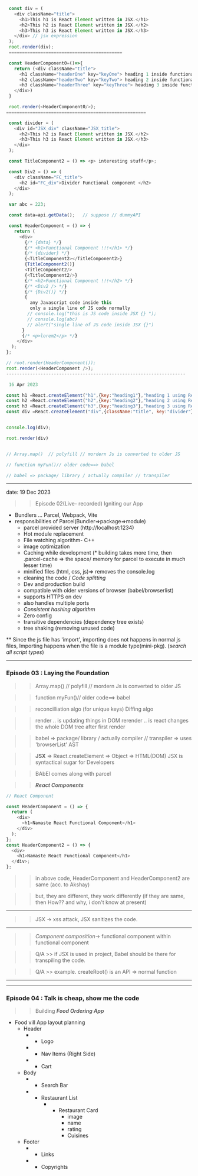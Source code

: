 ```javascript
 const div = (
   <div className="title">
     <h1>This h1 is React Element written in JSX.</h1>
     <h2>This h2 is React Element written in JSX.</h2>
     <h3>This h3 is React Element written in JSX.</h3>
   </div> // jsx expression
 );
 root.render(div);
 ===========================================

 const HeaderComponent0=()=>{
   return (<div className="title">
     <h1 className="headerOne" key="keyOne"> heading 1 inside functional Component named HeaderComponent.</h1>
     <h2 className="headerTwo" key="keyTwo"> heading 2 inside functional Component named HeaderComponent.</h2>
     <h3 className="headerThree" key="keyThree"> heading 3 inside functional Component named HeaderComponent.</h3>
   </div>)
 }

 root.render(<HeaderComponent0/>);
=====================================================

 const divider = (
   <div id="JSX_div" className="JSX_title">
     <h2>This h2 is React Element written in JSX.</h2>
     <h3>This h3 is React Element written in JSX.</h3>
   </div>
 );

 const TitleComponent2 = () => <p> interesting stuff</p>;

 const Div2 = () => (
   <div className="FC_title">
     <h2 id="FC_div">Divider Functional component </h2>
   </div>
 );

 var abc = 223;

 const data=api.getData();   // suppose // dummyAPI

 const HeaderComponent = () => {
   return (
     <div>
       {/* {data} */}
       {/* <h1>Functional Component !!!</h1> */}
       {/* {divider} */}
       {<TitleComponent2></TitleComponent2>}
       {TitleComponent2()}
       <TitleComponent2/>
       {<TitleComponent2/>}
       {/* <h2>Functional Component !!!</h2> */}
       {/* <Div2 /> */}
       {/* {Div2()} */}
       {
         any Javascript code inside this
         only a single line of JS code normally
        // console.log("this is JS code inside JSX {} ");
        // console.log(abc)
        // alert("single line of JS code inside JSX {}")
      }
      {/* <p>lorem2</p> */}
    </div>
  );
};

// root.render(HeaderComponent());
root.render(<HeaderComponent />);
--------------------------------------------------------------------

 16 Apr 2023

const h1 =React.createElement("h1",{key:"heading1"},"heading 1 using React.createElement.")
const h2 =React.createElement("h2",{key:"heading2"},"heading 2 using React.createElement.")
const h3 =React.createElement("h3",{key:"heading3"},"heading 3 using React.createElement.")
const div =React.createElement("div",{className:"title", key:"divider"},[h1,h2,h3])


console.log(div);

root.render(div)


// Array.map()  // polyfill // mordern Js is converted to older JS

// function myFun()// older code==> babel

// babel => package/ library / actually compiler // transpiler
```

---

date: 19 Dec 2023

> > Episode 02(Live- recorded) Igniting our App

- Bundlers ... Parcel, Webpack, Vite
- responsibilities of Parcel(Bundler=>package=>module)
  - parcel provided server (http://localhost:1234)
  - Hot module replacement
  - File watching algorithm- C++
  - image optimization
  - Caching while development (\* building takes more time, then .parcel-cache => the space/ memory for parcel to execute in much lesser time)
  - minified files (html, css, js)=> removes the console.log
  - cleaning the code / _Code splitting_
  - Dev and production build
  - compatible with older versions of browser (babel/browserlist)
  - supports HTTPS on dev
  - also handles multiple ports
  - _*Consistent hashing algorithm*_
  - Zero config
  - transitive dependencies (dependency tree exists)
  - tree shaking (removing unused code)

\*\* Since the js file has 'import', importing does not happens in normal js files, Importing happens when the file is a module type(mini-pkg). (_search all script types_)

---

### Episode 03 : Laying the Foundation

> > Array.map() // polyfill // mordern Js is converted to older JS

> > function myFun()// older code==> babel

> > reconcilliation algo (for unique keys)
> > Diffing algo

> > render .. is updating things in DOM
> > rerender .. is react changes the whole DOM tree after first render

> > babel => package/ library / actually compiler // transpiler => uses 'browserList'
> > AST

> > **JSX** => React.createElement => Object => HTML(DOM)
> > JSX is syntactical sugar for Developers

> > BAbEl comes along with parcel

> > **_React Components_**

```javascript
// React Component

const HeaderComponent = () => {
  return (
    <div>
      <h1>Namaste React Functional Component</h1>
    </div>
  );
};
const HeaderComponent2 = () => {
  <div>
    <h1>Namaste React Functional Component</h1>
  </div>;
};
```

> > in above code, HeaderComponent and HeaderComponent2 are same (acc. to Akshay)

> > but, they are different, they work differently (if they are same, then How?? and why, i don't know at present)

---

> > JSX -> xss attack, JSX sanitizes the code.

---

> > _Component composition_-> functional component within functional component

> > Q/A >> if JSX is used in project, Babel should be there for transpiling the code.

> > Q/A >> example. createRoot() is an API => normal function

---

---

### Episode 04 : Talk is cheap, show me the code

> > Building **_Food Ordering App_**

- Food vill App layout planning
  - Header
    - - Logo
    - - Nav Items (Right Side)
    - - Cart
  - Body
    - - Search Bar
    - - Restaurant List
        - - Restaurant Card
            - image
            - name
            - rating
            - Cuisines
  - Footer
    - - Links
    - - Copyrights
